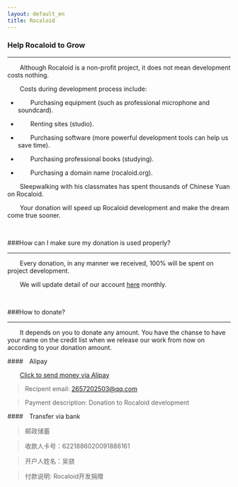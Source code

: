 ```yaml
---
layout: default_en
title: Rocaloid
---
```


### Help Rocaloid to Grow

---

&emsp;&emsp;Although Rocaloid is a non-profit project, it does not mean development costs nothing.

&emsp;&emsp;Costs during development process include:

* &emsp;&emsp;Purchasing equipment (such as professional microphone and soundcard).

* &emsp;&emsp;Renting sites (studio).

* &emsp;&emsp;Purchasing software (more powerful development tools can help us save time).

* &emsp;&emsp;Purchasing professional books (studying).

* &emsp;&emsp;Purchasing a domain name (rocaloid.org).

&emsp;&emsp;Sleepwalking with his classmates has spent thousands of Chinese Yuan on Rocaloid.

&emsp;&emsp;Your donation will speed up Rocaloid development and make the dream come true sooner.

<br />

###How can I make sure my donation is used properly?

---

&emsp;&emsp;Every donation, in any manner we received, 100% will be spent on project development.

&emsp;&emsp;We will update detail of our account [here](/sub/en/accounting.html) monthly.

<br />

###How to donate?

---

&emsp;&emsp;It depends on you to donate any amount. You have the chanse to have your name on the credit list when we release our work from now on according to your donation amount.

####&emsp;Alipay

&emsp;&emsp;[Click to send money via Alipay](https://shenghuo.alipay.com/send/payment/fill.htm)

> Recipent email: 2657202503@qq.com

> Payment description: Donation to Rocaloid development

####&emsp;Transfer via bank

> 邮政储蓄

> 收款人卡号：6221886020091886161

> 开户人姓名：吴骁

> 付款说明: Rocaloid开发捐赠

<br />
